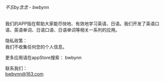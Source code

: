 ###### 不忘by念念 - bwbynn  
  
我们的APP指在帮助大家能尽快地、有效地学习英语、日语。我们开发了英语口语、英语单词、日语口语、日语单词等相关一系列的应用。   </br>
  
隐私政策： </br>
    我们不收集任何您的个人信息。 </br>
   
更多应用请在appStore搜索： bwbynn  </br>
  
联系我们： </br>
    bwbynn@163.com </br>
